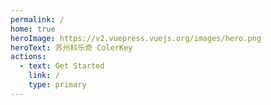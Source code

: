```yaml
---
permalink: /
home: true
heroImage: https://v2.vuepress.vuejs.org/images/hero.png
heroText: 苏州科乐奇 ColerKey
actions:
  - text: Get Started
    link: /
    type: primary
---
```

